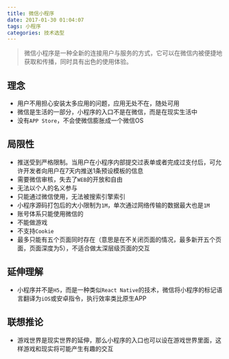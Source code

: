 ```yaml
---
title: 微信小程序
date: 2017-01-30 01:04:07
tags: 小程序
categories: 技术选型
---
```


> 微信小程序是一种全新的连接用户与服务的方式，它可以在微信内被便捷地获取和传播，同时具有出色的使用体验。
<!-- more -->

## 理念
- 用户不用担心安装太多应用的问题，应用无处不在，随处可用
- 微信是生活的一部分，小程序的入口不是在微信，而是在现实生活中
- 没有`APP Store`，不会使微信膨胀成一个微信OS

## 局限性
- 推送受到严格限制。当用户在小程序内部提交过表单或者完成过支付后，可允许开发者向用户在7天内推送1条预设模板的信息
- 需要微信审核，失去了`WEB`的开放和自由
- 无法以个人的名义参与
- 只能通过微信使用，无法被搜索引擎索引
- 小程序源码打包后的大小限制为`1M`，单次通过网络传输的数据最大也是`1M`
- 账号体系只能使用微信的
- 不能做游戏
- 不支持`Cookie`
- 最多只能有五个页面同时存在（意思是在不关闭页面的情况，最多新开五个页面，页面深度为5），不适合做太深层级页面的交互

## 延伸理解
- 小程序并不是`H5`，而是一种类似`React Native`的技术，微信将小程序的标记语言翻译为`iOS`或安卓指令，执行效率类比原生APP

## 联想推论
- 游戏世界是现实世界的延伸，那么小程序的入口也可以设在游戏世界里面，这样游戏和现实将可能产生有趣的交互

